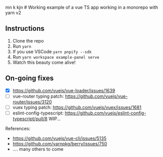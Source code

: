 mn k kjn # Working example of a vue TS app working in a monorepo with yarn v2

## Instructions
1. Clone the repo
2. Run `yarn`
3. If you use VSCode `yarn pnpify --sdk`
4. Run `yarn workspace example-panel serve`
5. Watch this beauty come alive!

## On-going fixes
- [x] https://github.com/vuejs/vue-loader/issues/1639
- [ ] vue-router typing patch: https://github.com/vuejs/vue-router/issues/3120
- [ ] vuex typing patch: https://github.com/vuejs/vuex/issues/1681
- [ ] eslint-config-typescript: https://github.com/vuejs/eslint-config-typescript/pull/8
WIP...

References: 
- https://github.com/vuejs/vue-cli/issues/5135
- https://github.com/yarnpkg/berry/issues/750
- .... many others to come
